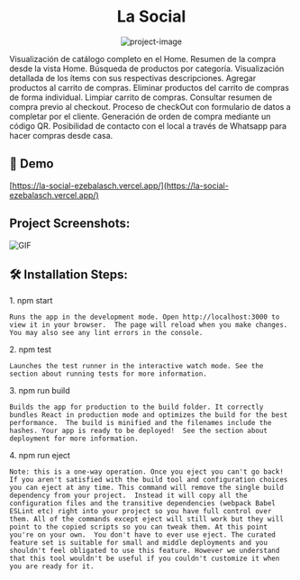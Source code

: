<h1 align="center" id="title">La Social</h1>

<p align="center"><img src="https://socialify.git.ci/ezebalasch/LaSocial/image?font=Jost&amp;language=1&amp;name=1&amp;owner=1&amp;pattern=Charlie%20Brown&amp;theme=Dark" alt="project-image"></p>

<p id="description">Visualización de catálogo completo en el Home. Resumen de la compra desde la vista Home. Búsqueda de productos por categoría. Visualización detallada de los ítems con sus respectivas descripciones. Agregar productos al carrito de compras. Eliminar productos del carrito de compras de forma individual. Limpiar carrito de compras. Consultar resumen de compra previo al checkout. Proceso de checkOut con formulario de datos a completar por el cliente. Generación de orden de compra mediante un código QR. Posibilidad de contacto con el local a través de Whatsapp para hacer compras desde casa.</p>

<h2>🚀 Demo</h2>

[https://la-social-ezebalasch.vercel.app/](https://la-social-ezebalasch.vercel.app/)

<h2>Project Screenshots:</h2>

![GIF](/src/assets/gif/Untitled.gif)

<h2>🛠️ Installation Steps:</h2>

<p>1. npm start</p>

```
Runs the app in the development mode. Open http://localhost:3000 to view it in your browser.  The page will reload when you make changes. You may also see any lint errors in the console.
```

<p>2. npm test</p>

```
Launches the test runner in the interactive watch mode. See the section about running tests for more information.
```

<p>3. npm run build</p>

```
Builds the app for production to the build folder. It correctly bundles React in production mode and optimizes the build for the best performance.  The build is minified and the filenames include the hashes. Your app is ready to be deployed!  See the section about deployment for more information.
```

<p>4. npm run eject</p>

```
Note: this is a one-way operation. Once you eject you can't go back!  If you aren't satisfied with the build tool and configuration choices you can eject at any time. This command will remove the single build dependency from your project.  Instead it will copy all the configuration files and the transitive dependencies (webpack Babel ESLint etc) right into your project so you have full control over them. All of the commands except eject will still work but they will point to the copied scripts so you can tweak them. At this point you're on your own.  You don't have to ever use eject. The curated feature set is suitable for small and middle deployments and you shouldn't feel obligated to use this feature. However we understand that this tool wouldn't be useful if you couldn't customize it when you are ready for it.
```

